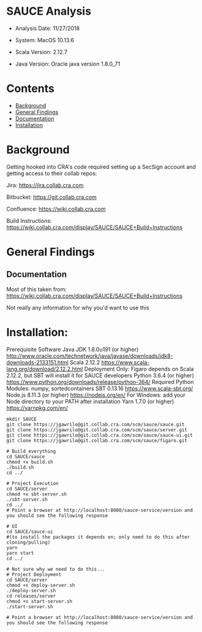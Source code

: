 # SAUCE Analysis

* Analysis Date: 11/27/2018


* System: MacOS 10.13.6
* Scala Version: 2.12.7
* Java Version: Oracle java version 1.8.0_71

# Contents
* [Background](#background)
* [General Findings](#general-findings)
* [Documentation](#documentation)
* [Installation](#installation)

# Background

Getting hooked into CRA's code required setting up a SecSign account and getting access to their collab repos:

Jira:                      https://jira.collab.cra.com

Bitbucket:           https://git.collab.cra.com

Confluence:       https://wiki.collab.cra.com

Build Instructions: https://wiki.collab.cra.com/display/SAUCE/SAUCE+Build+Instructions


# General Findings

## Documentation

Most of this taken from: https://wiki.collab.cra.com/display/SAUCE/SAUCE+Build+Instructions

Not really any information for why you'd want to use this

# Installation:

Prerequisite Software
Java JDK 1.8.0u191 (or higher)
http://www.oracle.com/technetwork/java/javase/downloads/jdk8-downloads-2133151.html
Scala 2.12.2
https://www.scala-lang.org/download/2.12.2.html
Deployment Only: Figaro depends on Scala 2.12.2, but SBT will install it for SAUCE developers
Python 3.6.4 (or higher)
https://www.python.org/downloads/release/python-364/
Required Python Modules: numpy, sortedcontainers
SBT 0.13.16
https://www.scala-sbt.org/
Node.js 8.11.3 (or higher)
https://nodejs.org/en/
For Windows: add your Node directory to your PATH after installation
Yarn 1.7.0 (or higher)
https://yarnpkg.com/en/

```
mkdir SAUCE
git clone https://jgawrilo@git.collab.cra.com/scm/sauce/sauce.git
git clone https://jgawrilo@git.collab.cra.com/scm/sauce/server.git
git clone https://jgawrilo@git.collab.cra.com/scm/sauce/sauce-ui.git
git clone https://jgawrilo@git.collab.cra.com/scm/sauce/figaro.git

# Build everything
cd SAUCE/sauce
chmod +x build.sh
./build.sh
cd ../

# Project Execution
cd SAUCE/server
chmod +x sbt-server.sh
./sbt-server.sh
cd ../
# Point a browser at http://localhost:8080/sauce-service/version and you should see the following response

# UI
cd SAUCE/sauce-ui
#(to install the packages it depends on; only need to do this after cloning/pulling)
yarn
yarn start
cd ../

# Not sure why we need to do this...
# Project Deployment
cd SAUCE/server
chmod +x deploy-server.sh
./deploy-server.sh
cd releases/server
chmod +x start-server.sh
./start-server.sh

# Point a browser at http://localhost:8080/sauce-service/version and you should see the following response
```
